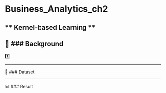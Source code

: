 # Business_Analytics_ch2

** Kernel-based Learning **
-----------------------------
:pushpin: ### Background
- 
:one:

-----------------------------
:pushpin: ### Dataset

-----------------------------

:bar_chart: ### Result
